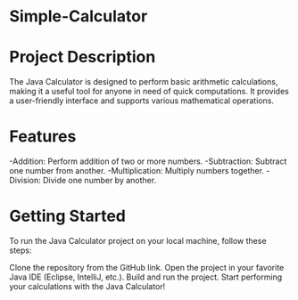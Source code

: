 # Simple-Calculator
# Project Description
The Java Calculator is designed to perform basic arithmetic calculations, making it a useful tool for anyone in need of quick computations. It provides a user-friendly interface and supports various mathematical operations.

# Features
-Addition: Perform addition of two or more numbers.
-Subtraction: Subtract one number from another.
-Multiplication: Multiply numbers together.
-Division: Divide one number by another.

# Getting Started
To run the Java Calculator project on your local machine, follow these steps:

Clone the repository from the GitHub link.
Open the project in your favorite Java IDE (Eclipse, IntelliJ, etc.).
Build and run the project.
Start performing your calculations with the Java Calculator!
